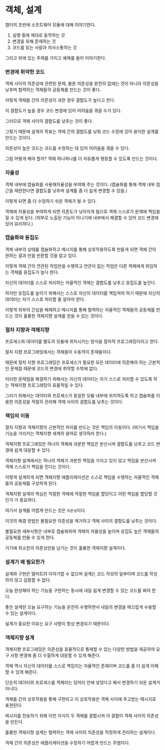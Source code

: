 # 객체, 설계

챕터의 초반에 소프트웨어 모듈에 대해 이야기한다.

1. 실행 중에 제대로 동작하는 것
2. 변경을 위해 존재하는 것
3. 코드를 읽는 사람과 의사소통하는 것

그리고 위에 있는 주제를 가지고 예제를 들어 이야기한다.

### 변경에 취약한 코드
객체 사이의 의존성에 관련된 문제, 물론 의존성을 완전히 없애는 것이 아니라 의존성을 낮추며 협력하는 객체들의 공동체를 만드는 것이 좋다.

이렇게 객체들 간의 의존성이 과한 경우 결합도가 높다고 한다.

이 결합도가 높을 경우 코드 변경에 있어 어려움을 겪을 수가 있다.

그러므로 객체 사이의 결합도를 낮추는 것이 좋다.

그렇기 때문에 설계의 목표는 객체 간의 결합도를 낮춰 코드 수정에 있어 용이한 설계를 만드는 것이다.

의존성이 높은 코드는 코드를 수정하는 데 있어 어려움을 겪을 수 있다.

그럼 어떻게 해야 할까? 객체 하나하나를 더 자유롭게 행동할 수 있도록 만드는 것이다.

### 자율성
객체 내부에 캡슐화를 사용해자율성을 부여해 주는 것이다.
(캡슐화를 통해 객체 내부 접근을 제한한다면 결합도를 낮추며 설계를 좀 더 쉽게 변경할 수 있음.)
               
이렇게 되면 좀 더 수정하기 쉬운 객체가 될 수 있다.
               
객체에 자율성을 부여하게 되면 의존도가 낮아지게 됨으로 객체 스스로가 문제에 책임을 질 수 있게 된다.
(외부로 노출된 기능이 아니기에 내부에서 해결할 수 있어 코드 변경에 있어 유리하다.)
               
### 캡슐화와 응집도
객체 내부의 상태를 캡슐화하고 메시지를 통해 상호작용하도록 만들게 되면 객체 간의 원하는 결과 만을 반환할 것을 알고 있다.
               
이렇게 객체 간의 연관된 작업만을 수행하고 연관이 없는 작업은 다른 객체에게 위임하는 객체를 응집도가 높다 한다.
               
자신의 데이터를 스스로 처리하는 자율적인 객체는 결합도를 낮추고 응집도를 높인다.
               
하지만 응집도를 높이기 위해서는 스스로 자신의 데이터를 책임져야 하기 때문에 자신의 데이터는 자기 스스로 처리할 줄 알아야 한다.
               
이렇게 외부의 간섭을 배제하고 메시지를 통해 협력하는 자율적인 객체들의 공동체를 만드는 것이 훌륭한 객체지향 설계를 얻을 수 있는 것이다.
                 
### 절차 지향과 객체지향

프로세스와 데이터를 별도의 모듈에 위치시키는 방식을 절차적 프로그래밍이라고 한다.

절차 지향 프로그래밍에서는 객체들이 수동적이 존재들이다.

때문에 절차 지향 프로그래밍은 프로세스가 필요한 모든 데이터에 의존해야 하는 근본적인 문제점 때문에 코드의 변경에 취약할 수밖에 없다.

이러한 문제점을 해결하기 위해서는 자신의 데이터는 자기 스스로 처리할 수 있도록 하는 객체지향 프로그래밍이 효율적일 수 있다.

그러기 위해서는 데이터와 프로세스가 동일한 모듈 내부에 위치하도록 하고 캡슐화를 이용한 의존성을 적절히 관리해 객체 사이의 결합도를 낮추는 것이다.

### 책임의 이동

절차 지향과 객체지향의 근본적인 차이를 만드는 것은 책임의 이동이다.
(여기서 책임을 기능을 가리키는 객체지향 세계의 용어로 생각하라 한다.)

객체지향 프로그래밍은 하나의 객체에 과분한 책임은 분산시켜 결합도를 낮추고 코드 변경에 쉽게 대응할 수 있다.

객체지향 설계에서는 하나의 객체가 과분한 책임을 가지고 있지 않고 책임을 분산시켜 객체 스스로가 책임을 진다는 것이다.

이렇게 설계하게 되면 객체지향 애플리케이션은 스스로 책임을 수행하는 자율적인 객체들의 공동체를 구성하게 된다.

객체지향 설계의 핵심은 적절한 객체에 적절한 책임을 할당이고 어떤 책임을 할당할 것인가 가 중요하다.

여기서 설계를 어렵게 만드는 것은 `의존성`이다.

이것의 해결 방법은 불필요한 의존성을 제거하고 객체 사이의 결합도를 낮추는 것이다.

불필요한 세부사항은 내부로 캡슐화하여 객체의 자율성을 높이며 응집도 높은 객체들의 공동체를 만들 수 있게 한다.

거기에 최소한의 의존성만을 남기는 것이 훌륭한 객체지향 설계이다.

### 설계가 왜 필요한가

설계와 구현은 떨어트려 이야기할 수 없으며 설계는 코드 작성의 일부이며 코드를 작성하지 않고 검증할 수 없다.

오늘 완성해야 하는 기능을 구현하는 동시에 내일 쉽게 변경할 수 있는 코드를 짜야 한다.

좋은 설계란 오늘 요구하는 기능을 온전히 수행하면서 내일의 변경을 매끄럽게 수용할 수 있는 설계이다.

설계가 중요한 이유는 요구 사항이 항상 변경되기 때문이다.

### 객체지향 설계

객체지향 프로그래밍은 의존성을 효율적으로 통제할 수 있는 다양한 방법을 제공하여 요구 사항 변경에 좀 더 수월하게 대응할 수 있게 해준다.

객체 역시 자신의 데이터를 스스로 책임지는 자율적인 존재이며 코드를 좀 더 쉽게 이해할 수 있게 해준다.

단순히 데이터와 프로세스를 객체라는 덩어리 안에 넣었다고 해서 변경하기 쉬운 설계가 아니다.

객체들 간의 상호작용을 통해 구현되고 이 상호작용은 객체 사이에 주고받는 메시지로 표현된다.

메시지를 전송하기 위해 이런 지식이 두 객체를 결합시켜 이 결합이 객체 사이의 의존성을 만든다.

훌륭한 객체지향 설계는 협력하는 객체 사이의 의존성을 적정하게 관리하는 설계이다.

객체 간의 의존성은 애플리케이션을 수정하기 어렵게 만드는 주범이다.
 